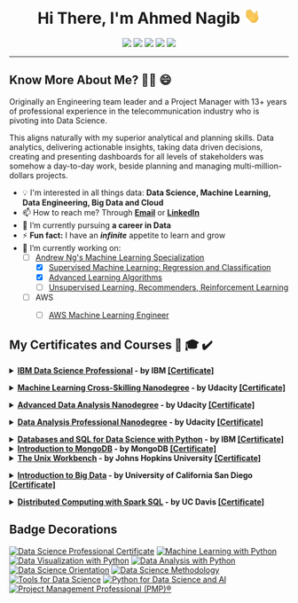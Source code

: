<h1 align="center">Hi There, I'm Ahmed Nagib <img  src="https://raw.githubusercontent.com/ABSphreak/ABSphreak/master/gifs/Hi.gif" width="30px"></h1>
<p align="center">
<a target="_blank" href="https://www.linkedin.com/in/ahmednagib"><img src="https://img.shields.io/badge/-LinkedIn-0077B5?style=for-the-badge&logo=Linkedin&logoColor=white"></img></a>
<a target="_blank" href="mailto:nagibs@gmail.com"><img src="https://img.shields.io/badge/-Gmail-D14836?style=for-the-badge&logo=Gmail&logoColor=white"></img></a>
<a target="_blank" href="https://twitter.com/ANagib"><img src="https://img.shields.io/badge/-Twitter-1DA1F2?style=for-the-badge&logo=Twitter&logoColor=white"></img></a>
<a target="_blank" href="https://public.tableau.com/app/profile/ahmed.nagib"><img src="https://img.shields.io/badge/-Tableau-E97627?style=for-the-badge&logo=Tableau&logoColor=white"></img></a>
<a target="_blank" href="https://github.com/nagibs/">
<img src="https://img.shields.io/badge/-Github-100000?&style=for-the-badge&logo=github&logoColor=white"></a>
</p>
<hr>

## Know More About Me? 👨‍💻 😄
Originally an Engineering team leader and a Project Manager with 13+ years of professional experience in the telecommunication industry who is pivoting into Data Science.

This aligns naturally with my superior analytical and planning skills. Data analytics, delivering actionable insights, taking data driven decisions, creating and presenting dashboards for all levels of stakeholders was somehow a day-to-day work, beside planning and managing multi-million-dollars projects.

- 💡 I'm interested in all things data: **Data Science, Machine Learning, Data Engineering, Big Data and Cloud**  
- 📫 How to reach me? Through [**Email**](mailto:nagibs@gmail.com) or [**LinkedIn**](https://www.linkedin.com/in/ahmednagib/)
- 🌱 I’m currently pursuing **a career in Data**
- ⚡ **Fun fact:** I have an ***infinite*** appetite to learn and grow
- 🔭 I’m currently working on:
 	- [ ] [Andrew Ng's Machine Learning Specialization](https://www.coursera.org/specializations/machine-learning-introduction)
		- [x] [Supervised Machine Learning: Regression and Classification](https://www.coursera.org/learn/machine-learning)
		- [X] [Advanced Learning Algorithms](https://www.coursera.org/learn/advanced-learning-algorithms)
		- [ ] [Unsupervised Learning, Recommenders, Reinforcement Learning](https://www.coursera.org/learn/unsupervised-learning-recommenders-reinforcement-learning)
	- [ ] AWS
		- [ ] [AWS Machine Learning Engineer](https://www.udacity.com/course/aws-machine-learning-engineer-nanodegree--nd189)


## My Certificates and Courses 📜 🎓 ✔️
<details><summary><b><a href="https://www.coursera.org/specializations/ibm-data-science" target="_blank">IBM Data Science Professional</a> - by IBM <a href="https://coursera.org/verify/professional-cert/3EHX5A3P8DDT" target="_blank">[Certificate]</a></b></summary>
<br>

- ***Course Summary:***
    - The program consists of 9 online courses in addition to a capstone project.
    - In this Professional Certificate, learners developed and honed hands on skills in Data Science and Machine Learning. Staring with an orientation of Data Science and its Methodology, became familiar and used a variety of data science tools, learned Python and SQL, performed Data Visualization and Analysis, and created Machine Learning models using real data science tools and real-world data sets.
    - This Professional Certificate has a strong emphasis on applied learning. Except for the first course, all other courses include a series of hands-on labs in the IBM Cloud that will give you practical skills with applicability to real jobs.
- <details><summary><b><i>Program Courses:</i></b></summary>

    1. [**What is Data Science?**](https://www.coursera.org/learn/what-is-datascience) - [[Certificate]](https://coursera.org/verify/KLD4DURKX578)
    2. [**Tools for Data Science**](https://www.coursera.org/learn/open-source-tools-for-data-science) - [[Certificate]](https://coursera.org/verify/XXJFBRQCLUPK)
    3. [**Data Science Methodology**](https://www.coursera.org/learn/data-science-methodology) - [[Certificate]](https://coursera.org/verify/QBPN8V6472WE)
    4. [**Python for Data Science, AI & Development**](https://www.coursera.org/learn/python-for-applied-data-science-ai) - [[Certificate]](https://coursera.org/verify/TCQXE9HQ9X9D)
    5. [**Python Project for Data Science**](https://www.coursera.org/learn/python-project-for-data-science) - [[Certificate]](https://coursera.org/verify/XFGYCTHMXQ5H)
    6. [**Databases and SQL for Data Science with Python**](https://www.coursera.org/learn/sql-data-science) - [[Certificate]](https://coursera.org/verify/8CMNSXBK4TS3)
    7. [**Data Analysis with Python**](https://www.coursera.org/learn/data-analysis-with-python) - [[Certificate]](https://coursera.org/verify/2P9H4FS93WKN)
    8. [**Data Visualization with Python**](https://www.coursera.org/learn/python-for-data-visualization) - [[Certificate]](https://coursera.org/verify/ZUG5SSSLBXG2)
    9. [**Machine Learning with Python**](https://www.coursera.org/learn/machine-learning-with-python) - [[Certificate]](https://coursera.org/verify/9HFGFYTG58M7)
    10. [**Applied Data Science Capstone**](https://www.coursera.org/learn/applied-data-science-capstone) - [[Certificate]](https://coursera.org/verify/5NJ9RF9GMF7S)</details>

- ***Tools:*** Python, SQL, Jupyter / JupyterLab, GitHub, and Watson Studio
- ***Libraries:*** Pandas, NumPy, Matplotlib, Seaborn, Folium, ipython-sql, Scikit-learn, ScipPy, etc.
- ***Projects:***
	- [Applied Data Science Capstone Project](https://github.com/Nagibs/IBM-Applied-Data-Science-Capstone)
	- Random album generator, predict housing prices, best classifier model, Predicting successful rocket landing, dashboard and interactive map.
- ***Techniques:*** Web scraping, data collection, data visualization, data analysis, statistical analysis, and machine learning</details>

<details><summary><b><a href="https://egfwd.com/specializtion/machine-learning/" target="_blank">Machine Learning Cross-Skilling Nanodegree</a> - by Udacity <a href="https://confirm.udacity.com/LMDTDGSV" target="_blank">[Certificate]</a></b></summary>
<br>

- ***Course Summary:***
    - Advanced machine learning techniques and algorithms.
    - Covering wide varity of supervised and unsupervised machine learning techniques and algorithms.
    - Part of Egypt Future Work is Digitial **(EgyFWD)** initiative and sponsored by The Egyptian Ministry of Communications and Information technology **(MCIT)**.<br><br>
- <details><summary><b><i>Course Content:</i></b></summary>        

    - **Supervised Learning**:
        - **Linear Regression:** Linear regression is one of the most fundamental algorithms in machine learning. In this lesson, learn how linear regression works.
        - **Perceptron Algorithm:** The perceptron algorithm is an algorithm for classifying data. It is the building block of neural networks.
        - **Decision Trees:** Decision trees are a structure for decision-making where each decision leads to a set of consequences or additional decisions.
        - **Naive Bayes:** Naive Bayesian Algorithms are powerful tools for creating classifiers for incoming labeled data. Specifically Naive Bayes is frequently used with text data and classification problems.
        - **Support Vector Machines (SVM):** Support vector machines are a common method used for classification problems. They have been proven effective using what is known as the 'kernel' trick!
        - **Ensemble Methods:** Bagging and boosting are two common ensemble methods for combining simple algorithms to make more advanced models that work better than the simple algorithms would on their own.
        - **Model Evaluation Metrics:** Learn the main metrics to evaluate models, such as accuracy, precision, recall, and more!
        - **Training and Tuning:** Learn the main types of errors that can occur during training, and several methods to deal with them and optimize your machine learning models.
        - **Finding Donors (Project):** After covering a wide variety of methods for performing supervised learning, now it's time to put those into action!
    - **Unsupervised Learning**:
        - **Clustering:** Clustering is one of the most common methods of unsupervised learning. Here, we'll discuss the K-means clustering algorithm.
        - **Hierarchical and Density Based Clustering:** We continue to look at clustering methods. Here, we'll discuss hierarchical clustering and density-based clustering (DBSCAN).
        - **Gaussian Mixture Models and Cluster Validation:** In this lesson, we discuss Gaussian mixture model clustering. We then talk about the cluster analysis process and how to validate clustering results. 
        - **Dimensionality Reduction and PCA:** Often we need to reduce a large number of features in our data to a smaller, more relevant set. Principal Component Analysis, or PCA, is a method of feature extraction and dimensionality reduction.
        - **Random Projection and ICA:** In this lesson, we will look at two other methods for feature extraction and dimensionality reduction: Random Projection and Independent Component Analysis (ICA).
        - **Identify Customer Segments (Project):** In this project, you'll apply your unsupervised learning skills to two demographics datasets, to identify segments and clusters in the population, and see how customers of a company map to them.</details>

        - ***Tools & Libraries:*** Python, Jupyter / JupyterLab, Scikit-Learn and GitHub
            - ***Projects:*** 
                - [Finding Donors for CharityML](https://github.com/Nagibs/Finding-Donors-for-Charity-ML-Project)
                - Identify Customer Segments
        - ***Techniques:*** Supervised machine learning, Unsupervised machine learning, ensemble methods, models evaluation and fine-tuning.</details>

<details><summary><b><a href="https://egfwd.com/specializtion/data-analysis-advanced/" target="_blank">Advanced Data Analysis Nanodegree</a> - by Udacity <a href="https://confirm.udacity.com/L9A7KUFE" target="_blank">[Certificate]</a></b></summary>
<br>

- ***Course Summary:***
    - You’ll learn to manipulate and prepare data for analysis, and create visualizations for data exploration. Finally, you’ll learn to use your data skills to tell a story with data.
    - **SQL for Data Analysis:**
        - Learn to query data from multiple places, join the data together, and answer the question using SQL for data analysis
    - **Practical Statistics:**
        - Apply inferential statistics and probability to real-world scenarios using Python
        - Create and analyze the results of hypothesis testing
        - Create and analyze A/B test results
        - Build regression models in Python
    - **Data Visualization:**
        - Build visualizations using different design elements
        - Use visualizations to explore your data
        - Use visualizations to communicate your insights
    - Part of Egypt Future Work is Digitial **(EgyFWD)** initiative and sponsored by The Egyptian Ministry of Communications and Information technology **(MCIT)**.<br><br>
- <details><summary><b><i>Course Content:</i></b></summary>

    - **SQL for Data Analysis:**
        - **Basic SQL:** SQL basics for working with a single table. Learn the key commands to filter a table in many different ways.
        - **SQL Joins:** Learn how to combine data from multiple tables together.
        - **SQL Aggregations:** Learn how to aggregate data using SQL functions
        - **SQL Subqueries & Temporary Tables:** Learn about subqueries, a fundamental advanced SQL topic. This lesson will walk you through the appropriate applications of subqueries, the different types of subqueries, and review subquery syntax and examples.
        - **Query a Digital Music Store Database (Project):** Use a digital music store database to help the company see how they might optimize their business practices.
    - **Practical Statistics:**
        - **Descriptive Statistics - Part I:** Learn about data types, measures of center, and the basics of statistical notation.
        - **Descriptive Statistics - Part II:**  Learn about measures of spread, shape, and outliers as associated with quantitative data. You will also get a first look at inferential statistics.
        - **Admissions Case Study:** Learn to ask the right questions, as you learn about Simpson's Paradox.
        - **Probability:** Gain the basics of probability using coins and die.
        - **Binomial Distribution:** Learn about one of the most popular distributions in probability - the Binomial Distribution.
        - **Conditional Probability:** Not all events are independent. Learn the probability rules for dependent events.
        - **Bayes Rule:** Learn one of the most popular rules in all of statistics - Bayes rule.
        - **Python Probability Practice:** Take what you have learned in the last lessons and put it to practice in Python.
        - **Normal Distribution Theory:** Learn the mathematics behind moving from a coin flip to a normal distribution.
        - **Sampling distributions and the Central Limit Theorem:** Learn all about the underpinning of confidence intervals and hypothesis testing - sampling distributions.
        - **Confidence Intervals:** Learn how to use sampling distributions and bootstrapping to create a confidence interval for any parameter of interest.
        - **Case Study: A/B tests.**
        - **Regression:** Use python to fit linear regression models, as well as understand how to interpret the results of linear models.
        - **Multiple Linear Regression:** Learn to apply multiple linear regression models in python. Learn to interpret the results and understand if your model fits well.
        - **Logistic Regression:** Learn to apply logistic regression models in python. Learn to interpret the results and understand if your model fits well.
        - **Analyze A/B Test Results (Project):** You will be working to understand the results of an A/B test run by an e-commerce website. Your goal is to work through to help the company understand if they should implement the new page design.<br><br>
    - **Data Visualization:**
        - **Introduction to Data Visualization:** Learn to evaluate the quality of data visualizations and build high quality visualizations, starting with the fundamentals of data dashboards.
        - **Design:** Learn to implement the best design practices, and to use the most appropriate chart for a particular situation.
        - **Data Visualizations in Tableau:** Learn to build data visualizations in Tableau using data hierarchies, filters, groups, sets, and calculated fields, as well as create map-based data visualizations in Tableau.
        - **Make Dashboards & Stories in Tableau:** In this final lesson you learn how to build interactive Tableau dashboards and tell impactful stories using data.
        - **Flight Delays Dashboard - (Data Visualization Project):** Build interactive dashboards with Tableau and use them to discover and communicate insights from data.</details>

        - ***Tools & Libraries:*** Python, Jupyter, SQL, Scipy, Tableau, Scikit-Learn.
        - ***Projects:*** 
            - [Analyze A/B Test Results](https://github.com/Nagibs/Analyze-AB-Test-Results)
            - [Flight Delays Dashboard - Data Visualization with Tableau](https://public.tableau.com/views/BuildDataDashboards-FlightDelays/FlightDelaysDashboard?:language=en-US&:display_count=n&:origin=viz_share_link)
        - ***Techniques:*** Statistical analysis, A/B test analysis, data visualization</details>
    
<details><summary><b><a href="https://egfwd.com/specializtion/data-analysis-professional/" target="_blank">Data Analysis Professional Nanodegree</a> - by Udacity <a href="https://confirm.udacity.com/MZKFFVKH" target="_blank">[Certificate]</a></b></summary>
<br>

- ***Course Summary:***
    - Advance your programming skills and refine your ability to work with messy, complex datasets. You’ll learn to manipulate and prepare data for analysis, and create visualizations for data exploration. Finally, you’ll learn to use your data skills to tell a story with data.
    - **Introduction to Python Programming:**
        - Develop programs in Python
        - Manipulate data using NumPy
        - Load and process data using Pandas
    - **Introduction to Data Analysis:**
        - Use Anaconda to manage your programming environment
        - Investigate a dataset using Python data analysis packages
        - Perform the entire data analysis process on a dataset
    - **Data Wrangling:**
        - Gather data from multiple sources in a variety of formats
        - Assess the quality and tidiness of data visually and programmatically
        - Clean data using Python and Pandas
    - Part of Egypt Future Work is Digitial **(EgyFWD)** initiative and sponsored by The Egyptian Ministry of Communications and Information technology **(MCIT)**.<br><br>
- <details><summary><b><i>Course Content:</i></b></summary>

    - **Introduction to Python:**
        - **Data Types and Operators:** Familiarize yourself with the building blocks of Python. Learn about data types and operators, built-in functions, type conversion, whitespace, and style guidelines.
        - **Data Structures:** Use data structures to order and group different data types together! Learn about the types of data structures in Python, along with more useful built-in functions and operators.
        - **Control Flow:** Build logic into your code with control flow tools! Learn about conditional statements, repeating code with loops and useful built-in functions, and list comprehensions.
        - **Functions:** Learn how to use functions to improve and reuse your code! Learn about functions, variable scope, documentation, lambda expressions, iterators, and generators.
        - **Scripting:** Setup your own programming environment to write and run Python scripts locally! Learn good scripting practices, interact with different inputs, and discover awesome tools.
        - **NumPy:** Learn the basics of NumPy and how to use it to create and manipulate arrays.
        - **Pandas:** Learn the basics of Pandas Series and DataFrames and how to use them to load and process data.
        - **Explore US Bikeshare Data (Project):** Use Python to understand U.S. bikeshare data. Calculate statistics and build an interactive environment where a user chooses the data and filter for a dataset to analyze.
    - **Introduction to Data Analysis:**
        - **Jupyter Notebooks:** Jupyter Notebooks are a great tool for getting started with writing python code. Though in production you often will write code in scripts, notebooks are wonderful for sharing insights and data visualization.
        - **The Data Analysis Process:** Learn about the data analysis process and practice investigating different datasets using Python and its powerful packages for data analysis.
        - **Gathering Data:** Gather data from various sources and a variety of file formats using Python. Rotten Tomatoes ratings, Roger Ebert reviews, and Wikipedia movie poster images make up the dataset for this lesson.
        - **Data Analysis Process - Case Study 1:** Investigate a dataset on chemical properties and quality ratings of wine samples by going through the entire data analysis process and building more skill with Python for data analysis.
        - **Data Analysis Process - Case Study 2:** Investigate a more challenging dataset on fuel economy and learn more about problems and strategies in data analysis. Continue to build on your Python for data analysis skills.
        - **Investigate a Dataset (Project):** Choose one of Udacity's curated datasets, perform an investigation, and share your findings.
    - **Data Wrangling:**
        - **Introduction to Data Wrangling:** Identify each step of the data wrangling process (gathering, assessing, and cleaning) through a brief walkthrough of the process. The dataset for this lesson is an online job postings dataset from Kaggle.
        - **Gathering Data:** Gather data from various sources and a variety of file formats using Python. Rotten Tomatoes ratings, Roger Ebert reviews, and Wikipedia movie poster images make up the dataset for this lesson.
        - **Assessing Data:** Assess data visually and programmatically for quality and tidiness issues using pandas. The dataset for this lesson is mock Phase II clinical trial data for a new oral insulin called Auralin.
        - **Cleaning Data:** Using Pandas, clean the quality and tidiness issues you identified in the "Assessing Data" lesson. The dataset is the same: mock Phase II clinical trial data for a new oral insulin called Auralin</details>

        - ***Tools & Libraries:*** Python, Jupyter, NumPy, Pandas, Matplotlib. 
        - ***Projects:*** 
            - [Explore US Bikeshare Data](https://github.com/Nagibs/Explore-US-Bikeshare-Data)
            - [No-show appointments Dataset Analysis](https://github.com/Nagibs/Investigating-No-Show-Appointments-Dataset/blob/4a2b87d8824eba270847385eee1aee0e581dc49a/Investigate_No-Show_dataset.ipynb)
        - ***Techniques:*** Python programming, python data structure, data wrangling, scripting</details>

<details><summary><b><a href="https://www.coursera.org/learn/sql-data-science" target="_blank">Databases and SQL for Data Science with Python</a> - by IBM <a href="https://coursera.org/verify/8CMNSXBK4TS3" target="_blank">[Certificate]</a></b></summary>
<br>

- ***Course Summary:***
    - Learn and apply foundational knowledge of the SQL language. It is also intended to get you started with performing SQL access in a data science environment.
    - Work with real databases, real data science tools, and real-world datasets
    - Create a database instance in the cloud. Through a series of hands-on labs you will practice building and running SQL queries.
    - Build more powerful queries with advanced SQL techniques like views, transactions, stored procedures and joins.
- <details><summary><b><i>Course Content:</i></b></summary>
    
    - **Getting Started with SQL:** You will create a database instance on the cloud. Learn some of the basic SQL statements. Also write and practice basic SQL hands-on on a live database.
    - **Introduction to Relational Databases and Tables:** Explore the fundamental concepts behind databases, tables, and the relationships between them. Create an instance of a database, discover SQL statements that allow you to create and manipulate tables, and then practice them on your own live database.
    - **Intermediate SQL:** Learn how to use string patterns and ranges to search data and how to sort and group data in result sets. Also practice composing nested queries and execute select statements to access data from multiple tables.
    - **Accessing Databases using Python:** Learn the basic concepts related to using Python to connect to databases. In a Jupyter Notebook, you will create tables, load data, query data using SQL, and analyze data using Python.
    - **Course Assignment:** Working with multiple real world datasets for the city of Chicago. You will be asked questions that will help you understand the data just as you would in the real wold.
    - **Bonus Module:Advanced SQL for Data Engineering (Honors):** This module covers some advanced SQL techniques that will be useful for Data Engineers. Learn how to build more powerful queries with advanced SQL techniques like views, transactions, stored procedures and joins.</details>
    - ***Tools & Libraries:*** Python, SQL, IBM DB2. 
    - ***Projects:*** 
        - Chicago City Datasets Analysis with SQL</details>
		
<details><summary><b><a href="https://www.coursera.org/learn/introduction-mongodb" target="_blank">Introduction to MongoDB</a> - by MongoDB <a href="https://coursera.org/verify/NQUJMQR96DN5" target="_blank">[Certificate]</a></b></summary>
<br>

- ***Course Summary:***
    - Start by mastering the fundamentals of MongoDB, including:
        - MongoDB’s Document data model, importing data into a cluster.
        - Working with our CRUD API and Aggregation Framework.
        - Taught through a demo application which will give you a great first encounter of how simple and practical it can be to build applications with MongoDB
    - learn and work with useful MongoDB tools and services: 
        - Work with Atlas, MongoDB's database as a service.
        - MongoDB Compass, a schema visualization tool.
        - As well as many other useful command-line utilities.
- ***Tools & Libraries:*** MongoDB, Python, Atlas, MongoDB Compass</details>


<details><summary><b><a href="https://www.coursera.org/learn/unix" target="_blank">The Unix Workbench</a> - by Johns Hopkins University <a href="https://coursera.org/verify/EL6B3XU9RM3P" target="_blank">[Certificate]</a></b></summary>
<br>

- ***Course Summary:***
    - Command line interfaces can seem alien at first, so this course attempts to draw parallels between using the command line and actions that you would normally take while using your mouse and keyboard.
    - Learn how to write little pieces of software in Bash, which allows you to connect together the tools we’ll discuss.
    - By the end of this course you be able to use different Unix tools as if they’re interconnecting Lego bricks.<br><br>
- <details><summary><b><i>Course Content:</i></b></summary>        

    - **Unix and Command Line Basics:** Get access to Unix (you may already be using it), and you'll start using the command line. We'll draw parallels between using your mouse and keyboard with your computer's graphics versus only using the command line.
    - **Working with Unix:** Get into the power of different Unix tools. We'll walk through several scenarios where you could use Unix to perform tasks at a much faster speed than you would be able to normally.
    - **Bash Programming:** Unleash the command line's usefulness as a programming language. By the end of this week you'll be writing your own little computer programs that you can use on the command line.
    - **Git and GitHub:** Learn how to use Git, which is like "track changes" for your code and plain text files, but much more powerful. We'll then explore how to use Git with GitHub, a social coding network where you can publish you projects and explore other's code.
    - **Nephology:** Set up a cloud computing environment so we can explore how computers communicate with each other using the internet.
- ***Tools & Libraries:*** VM VirtualBox, Unix, Bash
- ***Techniques:*** Shell scripting, Github, Bash, Cloud Computing.</details>

<details><summary><b><a href="https://www.coursera.org/account/accomplishments/certificate/QQTQCB4HLCQC" target="_blank">Introduction to Big Data</a> - by University of California San Diego <a href="https://coursera.org/verify/QQTQCB4HLCQC" target="_blank">[Certificate]</a></b></summary>
<br>

- ***Course Summary:***
    - An introductonary course to the Big Data landscape.
    - An introduction to one of the most common frameworks, Hadoop.
    - Explain the V’s of Big Data (volume, velocity, variety, veracity, valence, and value) and why each impacts data collection, monitoring, storage, analysis and reporting.
    -  Summarize the features and value of core Hadoop stack components including the YARN resource and job management system, the HDFS file system and the MapReduce programming model.<br><br>
- <details><summary><b><i>Course Content:</i></b></summary>
    
    - **Big Data: Why and Where?:** Data has been around (even digitally) for a while. What makes data "big" and where does this big data come from?
    - **Characteristics of Big Data and Dimensions of Scalability:** The "Big Vs". Examples and descriptions of the commonly discussed 5 Vs. Propose a 6th V, and practice writing Big Data questions targeting this V -- value.
    - **Data Science: Getting Value out of Big Data:** The reality is we care about Big Data because it can bring value to our companies, our lives, and the world. In this module we introduce a 5 step process for approaching data science problems.
    - **Foundations for Big Data Systems and Programming:** Big Data requires new programming frameworks and systems. Give you a grounding in some of the key concepts.</details>
        
    - ***Techniques:*** Big Data, Apache Hadoop, Mapreduce, Cloudera, YARN.</details>

<details><summary><b><a href="https://www.coursera.org/learn/spark-sql" target="_blank">Distributed Computing with Spark SQL</a> - by UC Davis <a href="https://w.x.c" target="_blank">[Certificate]</a></b></summary>
<br>

- ***Course Summary:***
    - Learn distributed computing using Apache Spark and gain a thorough understanding of this open-source standard for working with large datasets. Learn fundamentals of data analysis using SQL on Spark. Learn the Spark architecture, queries within Spark, common ways to optimize Spark SQL, and how to build reliable data pipelines. 
    - By the end of this course, students will hone their SQL and distributed computing skills to become more adept at advanced analysis and to set the stage for transitioning to more advanced analytics as Data Scientists.<br><br>
- <details><summary><b><i>Course Content:</i></b></summary>        

    - **Introduction to Spark:** Learn to discuss the core concepts of distributed computing and be able to recognize when and where to apply them. Identify the basic data structure of Apache Spark, known as a DataFrame. Additionally, Use the collaborative Databricks workspace and write SQL code that executes against a cluster of machines.
    - **Spark Core Concepts:** Explain the core concepts of Spark. Learn common ways to increase query performance by caching data and modifying Spark configurations. Also use the Spark UI to analyze performance and identify bottlenecks, as well as optimize queries with Adaptive Query Execution.
    - **Engineering Data Pipelines:** Identify and discuss the general demands of data applications. Access data in a variety of formats and compare and contrast the tradeoffs between these formats. Explore and examine semi-structured JSON data (common in big data environments) as well as schemas and parallel data writes. Create an end-to-end pipeline that reads data, transforms it, and saves the result.
    - **Data Lakes, Warehouses and Lakehouses:** Identify the key characteristics of data lakes, data warehouses, and lakehouses. Lakehouses combine the scalability and low-cost storage of data lakes with the speed and ACID transactional guarantees of data warehouses. Build a production grade lakehouse by combining Spark with the open-source project, Delta Lake.
    </details>

- ***Tools & Libraries:*** Apache Spark, Spark SQL, Spark, Delta Lake.
- ***Techniques:*** Distributed computing, Caching data, Dataframe partitions, Adaptive Query Execution, Data pipelines, Data warehouses, Lakehouses.</details>
## Badge Decorations
<!--START_SECTION:badges-->
[![Data Science Professional Certificate](https://images.credly.com/size/110x110/images/28944969-813a-43b9-944f-7910111ce764/Professional_Certificate_-_Data_Science.png)](http://www.credly.com/badges/61e295e8-9853-46ba-8cb6-2f0e55e782ba "Data Science Professional Certificate")
[![Machine Learning with Python](https://images.credly.com/size/110x110/images/5ae9bf9e-da6e-4cec-82eb-d2b4cfea9751/Machine_Learning_with_Python.png)](http://www.credly.com/badges/25017f2a-2909-45d7-82d5-f9dc23b7c13f "Machine Learning with Python")
[![Data Visualization with Python](https://images.credly.com/size/110x110/images/76326afb-199d-4250-a74f-01bc86dda118/Cognitive_Class_-_Data_Visual_w_Python.png)](http://www.credly.com/badges/832c2b2c-df8e-4a94-9cb5-22a15c67d5de "Data Visualization with Python")
[![Data Analysis with Python](https://images.credly.com/size/110x110/images/fa39f4f0-174a-4886-b821-6a37d42b8b3a/Cognitive_Class_-_Data_Analysis_w_Python.png)](http://www.credly.com/badges/de199832-19b6-49cd-b242-40682f0ccc13 "Data Analysis with Python")
[![Data Science Orientation](https://images.credly.com/size/110x110/images/5fc2d535-e716-46c4-881a-f4822b8da0e5/Cognitive_Class_-_What_is_Data_Science.png)](http://www.credly.com/badges/0ec6598d-ae89-41ba-bfe2-c3b0de6ff5d7 "Data Science Orientation")
[![Data Science Methodology](https://images.credly.com/size/110x110/images/46defa53-a922-47bd-94ea-b43488f5cd8a/Data_Science_Methodology_Foundational.png)](http://www.credly.com/badges/f0bb3938-afd1-45ac-af26-cf788dee7b8f "Data Science Methodology")
[![Tools for Data Science](https://images.credly.com/size/110x110/images/60cf69ce-6129-425d-9a42-7732fa07da1e/Tools_for_Data_Science_Foundational.png)](http://www.credly.com/badges/521f1bfd-76d6-47a0-9701-c5f440fa88ea "Tools for Data Science")
[![Python for Data Science and AI](https://images.credly.com/size/110x110/images/0571ab1d-f43b-43d9-9c68-8ebd0ebd61b7/Python_for_Data_Sci_and_AI_Foundational.png)](http://www.credly.com/badges/823f0e3e-41aa-4a9c-8cf8-514d9714f39d "Python for Data Science and AI")
[![Project Management Professional (PMP)®](https://images.credly.com/size/110x110/images/260e36dc-d100-45c3-852f-9d8063fa71e6/pmp-600px.png)](http://www.credly.com/badges/b3d79fbf-e003-452c-b5ce-058b7eed99da "Project Management Professional (PMP)®")
<!--END_SECTION:badges-->
